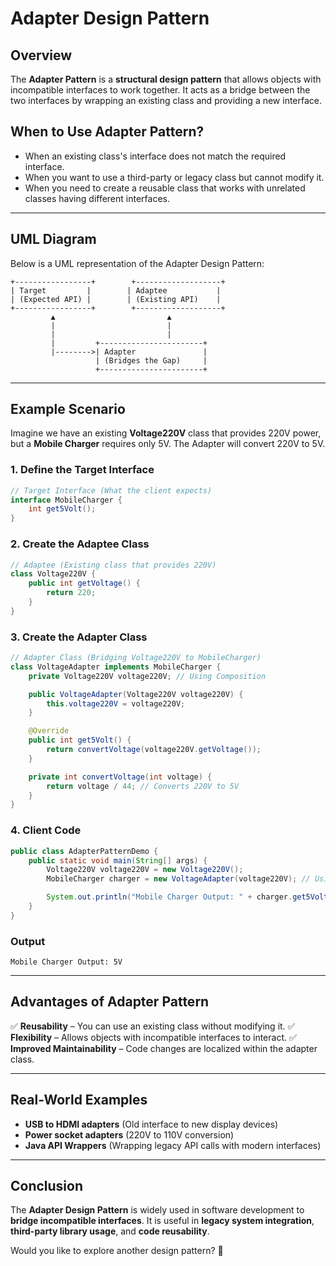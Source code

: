 # Adapter Design Pattern

## Overview
The **Adapter Pattern** is a **structural design pattern** that allows objects with incompatible interfaces to work together. It acts as a bridge between the two interfaces by wrapping an existing class and providing a new interface.

## When to Use Adapter Pattern?
- When an existing class's interface does not match the required interface.
- When you want to use a third-party or legacy class but cannot modify it.
- When you need to create a reusable class that works with unrelated classes having different interfaces.

---

## UML Diagram
Below is a UML representation of the Adapter Design Pattern:

```
+-----------------+        +-------------------+
| Target         |        | Adaptee           |
| (Expected API) |        | (Existing API)    |
+-----------------+        +-------------------+
         ▲                         ▲
         |                         |
         |                         |
         |         +-----------------------+
         |-------->| Adapter               |
                   | (Bridges the Gap)     |
                   +-----------------------+
```

---

## Example Scenario
Imagine we have an existing **Voltage220V** class that provides 220V power, but a **Mobile Charger** requires only 5V. The Adapter will convert 220V to 5V.

### **1. Define the Target Interface**
```java
// Target Interface (What the client expects)
interface MobileCharger {
    int get5Volt();
}
```

### **2. Create the Adaptee Class**
```java
// Adaptee (Existing class that provides 220V)
class Voltage220V {
    public int getVoltage() {
        return 220;
    }
}
```

### **3. Create the Adapter Class**
```java
// Adapter Class (Bridging Voltage220V to MobileCharger)
class VoltageAdapter implements MobileCharger {
    private Voltage220V voltage220V; // Using Composition

    public VoltageAdapter(Voltage220V voltage220V) {
        this.voltage220V = voltage220V;
    }

    @Override
    public int get5Volt() {
        return convertVoltage(voltage220V.getVoltage());
    }

    private int convertVoltage(int voltage) {
        return voltage / 44; // Converts 220V to 5V
    }
}
```

### **4. Client Code**
```java
public class AdapterPatternDemo {
    public static void main(String[] args) {
        Voltage220V voltage220V = new Voltage220V();
        MobileCharger charger = new VoltageAdapter(voltage220V); // Using Adapter

        System.out.println("Mobile Charger Output: " + charger.get5Volt() + "V");
    }
}
```

### **Output**
```
Mobile Charger Output: 5V
```

---

## **Advantages of Adapter Pattern**
✅ **Reusability** – You can use an existing class without modifying it.
✅ **Flexibility** – Allows objects with incompatible interfaces to interact.
✅ **Improved Maintainability** – Code changes are localized within the adapter class.

---

## **Real-World Examples**
- **USB to HDMI adapters** (Old interface to new display devices)
- **Power socket adapters** (220V to 110V conversion)
- **Java API Wrappers** (Wrapping legacy API calls with modern interfaces)

---

## Conclusion
The **Adapter Design Pattern** is widely used in software development to **bridge incompatible interfaces**. It is useful in **legacy system integration**, **third-party library usage**, and **code reusability**.

Would you like to explore another design pattern? 🚀

